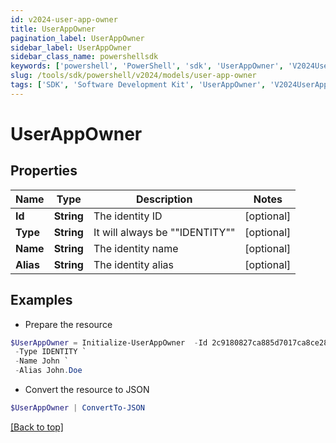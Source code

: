 ```yaml
---
id: v2024-user-app-owner
title: UserAppOwner
pagination_label: UserAppOwner
sidebar_label: UserAppOwner
sidebar_class_name: powershellsdk
keywords: ['powershell', 'PowerShell', 'sdk', 'UserAppOwner', 'V2024UserAppOwner'] 
slug: /tools/sdk/powershell/v2024/models/user-app-owner
tags: ['SDK', 'Software Development Kit', 'UserAppOwner', 'V2024UserAppOwner']
---
```



# UserAppOwner

## Properties

Name | Type | Description | Notes
------------ | ------------- | ------------- | -------------
**Id** | **String** | The identity ID | [optional] 
**Type** | **String** | It will always be ""IDENTITY"" | [optional] 
**Name** | **String** | The identity name | [optional] 
**Alias** | **String** | The identity alias | [optional] 

## Examples

- Prepare the resource
```powershell
$UserAppOwner = Initialize-UserAppOwner  -Id 2c9180827ca885d7017ca8ce28a000eb `
 -Type IDENTITY `
 -Name John `
 -Alias John.Doe
```

- Convert the resource to JSON
```powershell
$UserAppOwner | ConvertTo-JSON
```


[[Back to top]](#) 

